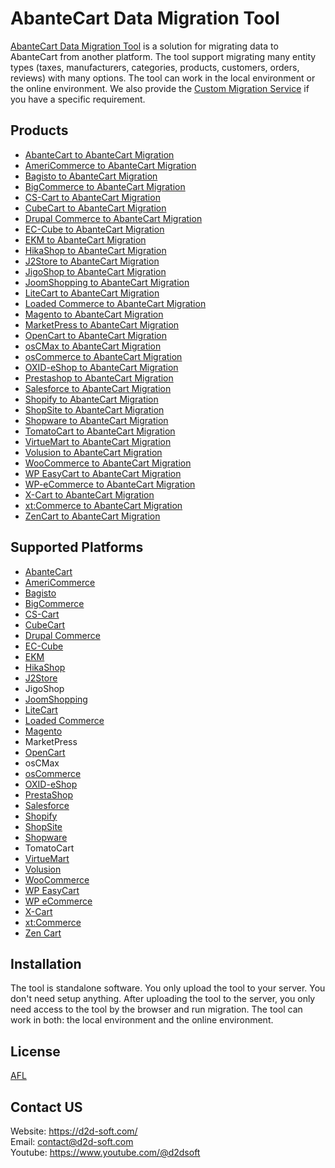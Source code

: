 
# AbanteCart Data Migration Tool
[AbanteCart Data Migration Tool](https://d2d-soft.com/49-abantecart-migration) is a solution for migrating data to AbanteCart from another platform. The tool support migrating many entity types (taxes, manufacturers, categories, products, customers, orders, reviews) with many options. The tool can work in the local environment or the online environment. We also provide the [Custom Migration Service](http://d2d-soft.com/migration-services/296-data-migration-customization.html) if you have a specific requirement. 

## Products
- [AbanteCart to AbanteCart Migration](https://d2d-soft.com/abantecart-migration/1144-10882-abantecart-to-abantecart-migration-tool.html#/72-entities-1000)
- [AmeriCommerce to AbanteCart Migration](https://d2d-soft.com/abantecart-migration/1145-10883-americommerce-to-abantecart-migration-tool.html#/72-entities-1000)
- [Bagisto to AbanteCart Migration](https://d2d-soft.com/abantecart-migration/1146-10884-bagisto-to-abantecart-migration-tool.html#/72-entities-1000)
- [BigCommerce to AbanteCart Migration](https://d2d-soft.com/abantecart-migration/1147-10885-bigcommerce-to-abantecart-migration-tool.html#/72-entities-1000)
- [CS-Cart to AbanteCart Migration](https://d2d-soft.com/abantecart-migration/1148-10886-cs-cart-to-abantecart-migration-tool.html#/72-entities-1000)
- [CubeCart to AbanteCart Migration](https://d2d-soft.com/abantecart-migration/1149-10887-cubecart-to-abantecart-migration-tool.html#/72-entities-1000)
- [Drupal Commerce to AbanteCart Migration](https://d2d-soft.com/abantecart-migration/1150-drupal-commerce-to-abantecart-migration-service.html)
- [EC-Cube to AbanteCart Migration](https://d2d-soft.com/abantecart-migration/1151-10888-ec-cube-to-abantecart-migration-tool.html#/72-entities-1000)
- [EKM to AbanteCart Migration](https://d2d-soft.com/abantecart-migration/1152-10889-ekm-to-abantecart-migration-tool.html#/72-entities-1000)
- [HikaShop to AbanteCart Migration](https://d2d-soft.com/abantecart-migration/1153-10890-hikashop-to-abantecart-migration-tool.html#/72-entities-1000)
- [J2Store to AbanteCart Migration](https://d2d-soft.com/abantecart-migration/1154-10891-j2store-to-abantecart-migration-tool.html#/72-entities-1000)
- [JigoShop to AbanteCart Migration](https://d2d-soft.com/abantecart-migration/1155-10892-jigoshop-to-abantecart-migration-tool.html#/72-entities-1000)
- [JoomShopping to AbanteCart Migration](https://d2d-soft.com/abantecart-migration/1156-10893-joomshopping-to-abantecart-migration-tool.html#/72-entities-1000)
- [LiteCart to AbanteCart Migration](https://d2d-soft.com/abantecart-migration/1157-10894-litecart-to-abantecart-migration-tool.html#/72-entities-1000)
- [Loaded Commerce to AbanteCart Migration](https://d2d-soft.com/abantecart-migration/1158-10895-loaded-to-abantecart-migration-tool.html#/72-entities-1000)
- [Magento to AbanteCart Migration](https://d2d-soft.com/abantecart-migration/1159-10896-magento-to-abantecart-migration-tool.html#/72-entities-1000)
- [MarketPress to AbanteCart Migration](https://d2d-soft.com/abantecart-migration/1160-10897-marketpress-to-abantecart-migration-tool.html#/72-entities-1000)
- [OpenCart to AbanteCart Migration](https://d2d-soft.com/abantecart-migration/1161-10898-opencart-to-abantecart-migration-tool.html#/72-entities-1000)
- [osCMax to AbanteCart Migration](https://d2d-soft.com/abantecart-migration/1179-11534-oscmax-to-abantecart-migration-tool.html#/72-entities-1000)
- [osCommerce to AbanteCart Migration](https://d2d-soft.com/abantecart-migration/1162-10899-oscommerce-to-abantecart-migration-tool.html#/72-entities-1000)
- [OXID-eShop to AbanteCart Migration](https://d2d-soft.com/abantecart-migration/1163-10900-oxid-eshop-to-abantecart-migration-tool.html#/72-entities-1000)
- [Prestashop to AbanteCart Migration](https://d2d-soft.com/abantecart-migration/1164-10901-prestashop-to-abantecart-migration-tool.html#/72-entities-1000)
- [Salesforce to AbanteCart Migration](https://d2d-soft.com/abantecart-migration/1165-10902-salesforce-to-abantecart-migration-tool.html#/72-entities-1000)
- [Shopify to AbanteCart Migration](https://d2d-soft.com/abantecart-migration/1166-10903-shopify-to-abantecart-migration-tool.html#/72-entities-1000)
- [ShopSite to AbanteCart Migration](https://d2d-soft.com/abantecart-migration/1167-10904-shopsite-to-abantecart-migration-tool.html#/72-entities-1000)
- [Shopware to AbanteCart Migration](https://d2d-soft.com/abantecart-migration/1168-10905-shopware-to-abantecart-migration-tool.html#/72-entities-1000)
- [TomatoCart to AbanteCart Migration](https://d2d-soft.com/abantecart-migration/1211-11875-tomatocart-to-abantecart-migration-tool.html#/72-entities-1000)
- [VirtueMart to AbanteCart Migration](https://d2d-soft.com/abantecart-migration/1169-10906-virtuemart-to-abantecart-migration-tool.html#/72-entities-1000)
- [Volusion to AbanteCart Migration](https://d2d-soft.com/abantecart-migration/1170-10907-volusion-to-abantecart-migration-tool.html#/72-entities-1000)
- [WooCommerce to AbanteCart Migration](https://d2d-soft.com/abantecart-migration/1171-10908-woocommerce-to-abantecart-migration-tool.html#/72-entities-1000)
- [WP EasyCart to AbanteCart Migration](https://d2d-soft.com/abantecart-migration/1172-10909-wp-easycart-to-abantecart-migration-tool.html#/72-entities-1000)
- [WP-eCommerce to AbanteCart Migration](https://d2d-soft.com/abantecart-migration/1173-10910-wp-ecommerce-to-abantecart-migration-tool.html#/72-entities-1000)
- [X-Cart to AbanteCart Migration](https://d2d-soft.com/abantecart-migration/1174-10911-x-cart-to-abantecart-migration-tool.html#/72-entities-1000)
- [xt:Commerce to AbanteCart Migration](https://d2d-soft.com/abantecart-migration/1175-10912-xtcommerce-to-abantecart-migration-tool.html#/72-entities-1000)
- [ZenCart to AbanteCart Migration](https://d2d-soft.com/abantecart-migration/1176-10913-zencart-to-abantecart-migration-tool.html#/72-entities-1000)

## Supported Platforms
- [AbanteCart](https://www.abantecart.com/)
- [AmeriCommerce](https://www.americommerce.com/)
- [Bagisto](https://bagisto.com/)
- [BigCommerce](https://www.bigcommerce.com/)
- [CS-Cart](https://www.cs-cart.com/)
- [CubeCart](https://www.cubecart.com/)
- [Drupal Commerce](https://drupalcommerce.org/)
- [EC-Cube](https://www.ec-cube.net/)
- [EKM](https://www.ekm.com/)
- [HikaShop](https://www.hikashop.com/)
- [J2Store](https://www.j2store.org/)
- JigoShop
- [JoomShopping](https://extensions.joomla.org/extension/joomshopping/)
- [LiteCart](https://www.litecart.net/)
- [Loaded Commerce](https://loadedcommerce.com/)
- [Magento](https://magento.com/)
- MarketPress
- [OpenCart](https://www.opencart.com/)
- osCMax
- [osCommerce](https://www.oscommerce.com/)
- [OXID-eShop](https://www.oxid-esales.com)
- [PrestaShop](https://www.prestashop.com)
- [Salesforce](https://www.salesforce.com/)
- [Shopify](https://www.shopify.com/)
- [ShopSite](https://www.shopsite.com/)
- [Shopware](https://www.shopware.com/)
- TomatoCart
- [VirtueMart](https://virtuemart.net/)
- [Volusion](https://volusion.com/)
- [WooCommerce](https://woocommerce.com/)
- [WP EasyCart](https://www.wpeasycart.com/)
- [WP eCommerce](https://wpecommerce.org/)
- [X-Cart](https://www.x-cart.com/)
- [xt:Commerce](https://www.xt-commerce.com/)
- [Zen Cart](https://www.zen-cart.com/)

## Installation
The tool is standalone software. You only upload the tool to your server. You don't need setup anything. After uploading the tool to the server, you only need access to the tool by the browser and run migration. The tool can work in both: the local environment and the online environment.

## License

[AFL](http://d2d-soft.com/license/AFL.txt)

## Contact US
Website: https://d2d-soft.com/ \
Email: contact@d2d-soft.com \
Youtube: https://www.youtube.com/@d2dsoft 
